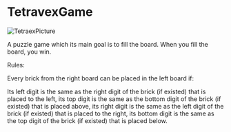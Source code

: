 # TetravexGame
![TetraexPicture](https://github.com/ShiriTA/Tetravex/tree/main/preview/images/Tetravex.png?raw=true)


A puzzle game which its main goal is to fill the board. When you fill the board, you win.

Rules:

Every brick from the right board can be placed in the left board if:

Its left digit is the same as the right digit of the brick (if existed) that is placed to the left, its top digit is the same as the bottom digit of the brick (if existed) that is placed above, its right digit is the same as the left digit of the brick (if existed) that is placed to the right, its bottom digit is the same as the top digit of the brick (if existed) that is placed below.
